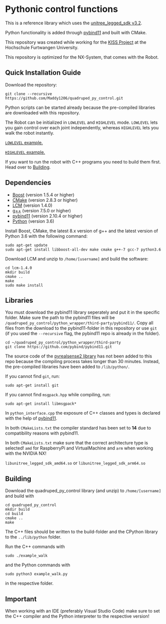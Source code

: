 # Pythonic control functions

This is a reference library which uses the [unitree_legged_sdk v3.2](https://github.com/unitreerobotics/unitree_legged_sdk).

Python functionality is added through [pybind11](https://github.com/pybind/pybind11) and built with CMake.

This repository was created while working for the [KISS Project](https://projekt-kiss.net/) at the Hochschule Furtwangen University.

This repository is optimized for the NX-System, that comes with the Robot.

## Quick Installation Guide

Download the repository:

```
git clone --recursive https://github.com/Maddy1206/quadruped_py_control.git
```

Python scripts can be started already because the pre-compiled libraries are downloaded with this repository.

The Robot can be initialized in `LOWLEVEL` and `HIGHLEVEL` mode. `LOWLEVEL` lets you gain control over each joint independently, whereas `HIGHLEVEL` lets you walk the robot instantly.

[`LOWLEVEL` example.](https://github.com/Maddy1206/quadruped_py_control/blob/main/examples_py/lowlevel_init_example.py)

[`HIGHLEVEL` example.](https://github.com/Maddy1206/quadruped_py_control/blob/main/examples_py/example_walk.py)

If you want to run the robot with C++ programs you need to build them first.
Head over to [Building](#building).

## Dependencies

- [Boost](https://www.boost.org/) (version 1.5.4 or higher)
- [CMake](https://cmake.org/) (version 2.8.3 or higher)
- [LCM](https://github.com/lcm-proj/lcm/releases) (version 1.4.0)
- [g++](https://gcc.gnu.org/) (version 7.5.0 or higher)
- [pybind11](https://github.com/pybind/pybind11) (version 2.10.4 or higher)
- [Python](https://www.python.org/) (version 3.6)

Install Boost, CMake, the latest 8.x version of g++ and the latest version of Python 3.6 with the following command:

```
sudo apt-get update
sudo apt-get install libboost-all-dev make cmake g++-7 gcc-7 python3.6
```

Download LCM and unzip to `/home/[username]` and build the software:

```
cd lcm-1.4.0
mkdir build
cmake ..
make
sudo make install
```

## Libraries

You must download the pybind11 library seperately and put it in the specific folder.
Make sure the path to the pybind11 files will be `/quadruped_py_control/python_wrapper/third-party/pybind11/`. Copy all files from the download to the pybind11-folder in this repository or use `git` (if you used the `--recursive` flag, the pybind11 repo is already in the folder).

```
cd ~/quadruped_py_control/python_wrapper/third-party
git clone https://github.com/pybind/pybind11.git
```

The source code of the [pyrealsense2 library](https://github.com/IntelRealSense/librealsense/releases/tag/v2.53.1) has not been added to this repo because the compiling process takes longer than 30 minutes. Instead, the pre-compiled libraries have been added to `/lib/python/`.

If you cannot find `git`, run:

`sudo apt-get install git`

If you cannot find `msgpack.hpp` while compiling, run:

`sudo apt-get install libmsgpack*`

In `python_interface.cpp` the exposure of C++ classes and types is declared with the help of [pybind11](https://github.com/pybind/pybind11).

In both `CMakeLists.txt` the compiler standard has been set to **14** due to compatibility reasons with pybind11.

In both `CMakeLists.txt` make sure that the correct architecture type is selected! `amd` for RaspberryPi and VirtualMachine and `arm` when working with the NVIDIA NX!

`libunitree_legged_sdk_amd64.so` or `libunitree_legged_sdk_arm64.so`

## Building

Download the quadruped_py_control library (and unzip) to `/home/[username]` and build with

```
cd quadruped_py_control
mkdir build
cd build
cmake ..
make
```

The C++ files should be written to the build-folder and the CPython library to the `../lib/python` folder.

Run the C++ commands with

```
sudo ./example_walk
```

and the Python commands with

```
sudo python3 example_walk.py
```

in the respective folder.

## Important

When working with an IDE (preferably Visual Studio Code) make sure to set the C++ compiler and the Python interpreter to the respective version!

